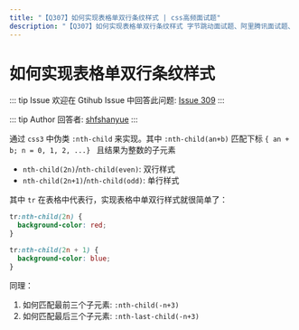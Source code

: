 ```yaml
---
title: "【Q307】如何实现表格单双行条纹样式 | css高频面试题"
description: "【Q307】如何实现表格单双行条纹样式 字节跳动面试题、阿里腾讯面试题、美团小米面试题。"
---
```


# 如何实现表格单双行条纹样式

::: tip Issue
欢迎在 Gtihub Issue 中回答此问题: [Issue 309](https://github.com/shfshanyue/Daily-Question/issues/309)
:::

::: tip Author
回答者: [shfshanyue](https://github.com/shfshanyue)
:::

通过 `css3` 中伪类 `:nth-child` 来实现。其中 `:nth-child(an+b)` 匹配下标 `{ an + b; n = 0, 1, 2, ...} ` 且结果为整数的子元素

- `nth-child(2n)`/`nth-child(even)`: 双行样式
- `nth-child(2n+1)`/`nth-child(odd)`: 单行样式

其中 `tr` 在表格中代表行，实现表格中单双行样式就很简单了：

```css
tr:nth-child(2n) {
  background-color: red;
}

tr:nth-child(2n + 1) {
  background-color: blue;
}
```

同理：

1. 如何匹配最前三个子元素: `:nth-child(-n+3)`
1. 如何匹配最后三个子元素: `:nth-last-child(-n+3)`
